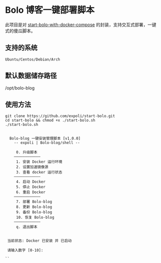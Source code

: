 # Bolo 博客一键部署脚本

 此项目是对 [start-bolo-with-docker-compose](https://github.com/expoli/start-bolo-with-docker-compose) 的封装，支持交互式部署，一键式的傻瓜脚本。


## 支持的系统

`Ubuntu/Centos/Debian/Arch`

## 默认数据储存路径

/opt/bolo-blog

## 使用方法

```
git clone https://github.com/expoli/start-bolo.git
cd start-bolo && chmod +x ./start-bolo.sh
./start-bolo.sh
```

```

  Bolo-blog 一键安装管理脚本 [v1.0.0]
	-- expoli | Bolo-blog/shell --
	
	 0. 升级脚本
	————————————
	 1. 安装 Docker 运行环境
	 2. 设置加速镜像源
	 3. 查看 docker 运行状态
	————————————
	 4. 启动 Docker
	 5. 停止 Docker
	 6. 重启 Docker
	————————————
	 7. 部署 Bolo-blog
	 8. 更新 Bolo-blog
	 9. 备份 Bolo-blog
	 10. 恢复 Bolo-blog
	————————————
	 q. 退出脚本
			

 当前状态: Docker 已安装 并 已启动

 请输入数字 [0-10]:

``
